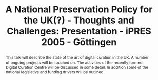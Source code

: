 ---
abstract: This talk will describe the state of the art of digital curation in the
  UK. A number of ongoing projects will be touched on. The activities of the recently
  formed Digital Curation Centre will be discussed in some detail. In addition some
  of the national legislative and funding drivers will be outlined.
creators:
- Patel, Manjula
date: null
document_url: https://services.phaidra.univie.ac.at/api/object/o:295035/download
grand_parent: iPRES
institutions: []
keywords:
- göttingen
landing_page_url: https://phaidra.univie.ac.at/o:295035
language: eng
layout: publication
license: CC BY-SA 3.0 AT
notes_url: null
parent: iPRES 2005
presentation_url: null
publication_type: paper
size: 127291
source_name: iPRES
title: 'A National Preservation Policy for the UK(?) - Thoughts and Challenges: Presentation
  - iPRES 2005 - Göttingen'
year: 2005
---